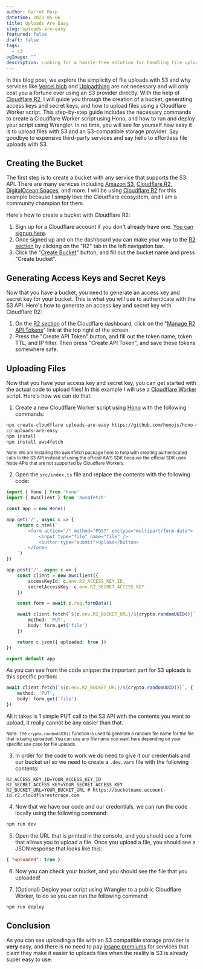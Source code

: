 ```yaml
---
author: Garret Harp
datetime: 2023-05-06
title: Uploads Are Easy
slug: uploads-are-easy
featured: false
draft: false
tags:
  - s3
ogImage: ""
description: Looking for a hassle-free solution for handling file uploads? S3 is your answer! In this blog post, I will show you just how easy it is to upload files with S3 in just a few simple steps. It is way easier than you might think.
---
```


In this blog post, we explore the simplicity of file uploads with S3 and why services like [Vercel blob](https://vercel.com/storage/blob) and [Uploadthing](https://uploadthing.com/) are not necessary and will only cost you a fortune over using an S3 provider directly. With the help of [Cloudflare R2](https://www.cloudflare.com/products/r2/), I will guide you through the creation of a bucket, generating access keys and secret keys, and how to upload files using a Cloudflare Worker script. This step-by-step guide includes the necessary commands to create a Cloudflare Worker script using Hono, and how to run and deploy your script using Wrangler. In no time, you will see for yourself how easy it is to upload files with S3 and an S3-compatible storage provider. Say goodbye to expensive third-party services and say hello to effortless file uploads with S3.

## Creating the Bucket
The first step is to create a bucket with any service that supports the S3 API. There are many services including [Amazon S3](https://aws.amazon.com/s3/), [Cloudflare R2](https://www.cloudflare.com/products/r2/), [DigitalOcean Spaces](https://www.digitalocean.com/products/spaces), and more. I will be using [Cloudflare R2](https://www.cloudflare.com/products/r2/) for this example because I simply love the Cloudflare ecosystem, and I am a community champion for them.

Here's how to create a bucket with Cloudflare R2:
1. Sign up for a Cloudflare account if you don't already have one. [You can signup here](https://dash.cloudflare.com/sign-up).
2. Once signed up and on the dashboard you can make your way to the [R2 section](https://dash.cloudflare.com/?to=/:account/r2/overview) by clicking on the "R2" tab in the left navigation bar.
3. Click the "[Create Bucket](https://dash.cloudflare.com/?to=/:account/r2/new)" button, and fill out the bucket name and press "Create bucket".

## Generating Access Keys and Secret Keys
Now that you have a bucket, you need to generate an access key and secret key for your bucket. This is what you will use to authenticate with the S3 API. Here's how to generate an access key and secret key with Cloudflare R2:

1. On the [R2 section](https://dash.cloudflare.com/?to=/:account/r2/overview) of the Cloudflare dashboard, click on the "[Manage R2 API Tokens](https://dash.cloudflare.com/?to=/:account/r2/api-tokens)" link at the top right of the screen.
2. Press the "Create API Token" button, and fill out the token name, token TTL, and IP filter. Then press "Create API Token", and save these tokens somewhere safe.

## Uploading Files
Now that you have your access key and secret key, you can get started with the actual code to upload files! In this example I will use a [Cloudflare Worker](https://workers.cloudflare.com/) script. Here's how we can do that:

1. Create a new Cloudflare Worker script using [Hono](https://github.com/honojs/hono) with the following commands:
```bash
npx create-cloudflare uploads-are-easy https://github.com/honojs/hono-minimal
cd uploads-are-easy
npm install
npm install aws4fetch
```

<sub>Note: We are installing the aws4fetch package here to help with creating authenticated calls to the S3 API instead of using the official AWS SDK because the official SDK uses Node APIs that are not supported by Cloudflare Workers.</sub>

2. Open the `src/index.ts` file and replace the contents with the following code:

```ts
import { Hono } from 'hono'
import { AwsClient } from 'aws4fetch'

const app = new Hono()

app.get('/', async c => {
	return c.html(`
		<form action="/" method="POST" enctype="multipart/form-data">
			<input type="file" name="file" />
			<button type="submit">Upload</button>
		</form>
	`)
})

app.post('/', async c => {
	const client = new AwsClient({
		accessKeyId: c.env.R2_ACCESS_KEY_ID,
		secretAccessKey: c.env.R2_SECRET_ACCESS_KEY
	})

	const form = await c.req.formData()

	await client.fetch(`${c.env.R2_BUCKET_URL}/${crypto.randomUUID()}`, {
		method: 'PUT',
		body: form.get('file')
	})

	return c.json({ uploaded: true })
})

export default app
```

As you can see from the code snippet the important part for S3 uploads is this specific portion:
```ts
await client.fetch(`${c.env.R2_BUCKET_URL}/${crypto.randomUUID()}`, {
	method: 'PUT',
	body: form.get('file')
})
```

All it takes is 1 simple PUT call to the S3 API with the contents you want to upload, it really cannot be any easier than that.

<sub>Note: The `crypto.randomUUID()` function is used to generate a random file name for the file that is being uploaded. You can use any file name you want here depending on your specific use case for file uploads.</sub>

3. In order for the code to work we do need to give it our credentials and our bucket url so we need to create a `.dev.vars` file with the following contents:
```
R2_ACCESS_KEY_ID=YOUR_ACCESS_KEY_ID
R2_SECRET_ACCESS_KEY=YOUR_SECRET_ACCESS_KEY
R2_BUCKET_URL=YOUR_BUCKET_URL # https://bucketname.account-id.r2.cloudflarestorage.com
```

4. Now that we have our code and our credentials, we can run the code locally using the following command:
```bash
npm run dev
```

5. Open the URL that is printed in the console, and you should see a form that allows you to upload a file. Once you upload a file, you should see a JSON response that looks like this:
```json
{ "uploaded": true }
```

6. Now you can check your bucket, and you should see the file that you uploaded!

7. (Optional) Deploy your script using Wrangler to a public Cloudflare Worker, to do so you can run the following command:
```bash
npm run deploy
```

## Conclusion
As you can see uploading a file with an S3 compatible storage provider is **very** easy, and there is no need to pay [insane premiums](https://service-markup.vercel.app/) for services that claim they make it easier to uploads files when the reality is S3 is already super easy to use.
